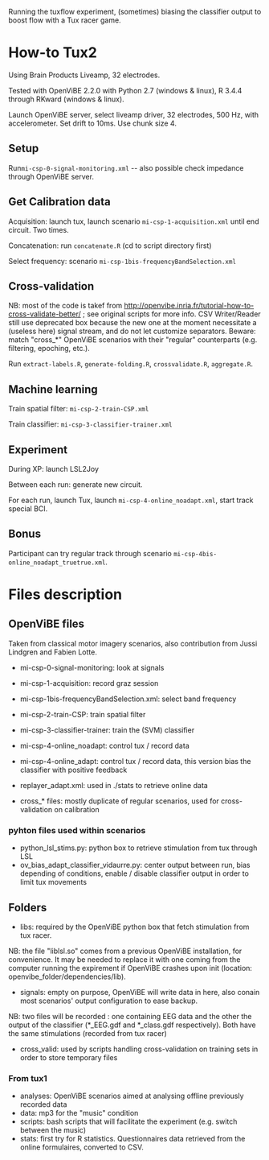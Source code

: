 Running the tuxflow experiment, (sometimes) biasing the classifier output to boost flow with a Tux racer game.

# How-to Tux2

Using Brain Products Liveamp, 32 electrodes.

Tested with OpenViBE 2.2.0 with Python 2.7 (windows & linux), R 3.4.4 through RKward (windows & linux).

Launch OpenViBE server, select liveamp driver, 32 electrodes, 500 Hz, with accelerometer. Set drift to 10ms. Use chunk size 4.

## Setup

Run`mi-csp-0-signal-monitoring.xml` -- also possible check impedance through OpenViBE server.

## Get Calibration data

Acquisition: launch tux, launch scenario `mi-csp-1-acquisition.xml` until end circuit. Two times.

Concatenation: run `concatenate.R` (cd to script directory first)

Select frequency: scenario `mi-csp-1bis-frequencyBandSelection.xml`

## Cross-validation

NB: most of the code is takef from http://openvibe.inria.fr/tutorial-how-to-cross-validate-better/ ; see original scripts for more info. CSV Writer/Reader still use deprecated box because the new one at the moment necessitate a (useless here) signal stream, and do not let customize separators. Beware: match "cross_*" OpenViBE scenarios with their "regular" counterparts (e.g. filtering, epoching, etc.).

Run `extract-labels.R`, `generate-folding.R`, `crossvalidate.R`, `aggregate.R`.

## Machine learning

Train spatial filter: `mi-csp-2-train-CSP.xml`

Train classifier: `mi-csp-3-classifier-trainer.xml`

## Experiment

During XP: launch LSL2Joy

Between each run: generate new circuit.

For each run, launch Tux, launch `mi-csp-4-online_noadapt.xml`, start track special BCI.

## Bonus

Participant can try regular track through scenario `mi-csp-4bis-online_noadapt_truetrue.xml`.

# Files description

## OpenViBE files

Taken from classical motor imagery scenarios, also contribution from Jussi Lindgren and Fabien Lotte.

* mi-csp-0-signal-monitoring: look at signals
* mi-csp-1-acquisition: record graz session
* mi-csp-1bis-frequencyBandSelection.xml: select band frequency
* mi-csp-2-train-CSP: train spatial filter
* mi-csp-3-classifier-trainer: train the (SVM) classifier

* mi-csp-4-online_noadapt: control tux / record data
* mi-csp-4-online_adapt: control tux / record data, this version bias the classifier with positive feedback

* replayer_adapt.xml: used in ./stats to retrieve online data

* cross_* files: mostly duplicate of regular scenarios, used for cross-validation on calibration


### pyhton files used within scenarios

* python_lsl_stims.py: python box to retrieve stimulation from tux through LSL
* ov_bias_adapt_classifier_vidaurre.py: center output between run, bias depending of conditions, enable / disable classifier output in order to limit tux movements

## Folders

* libs: required by the OpenViBE python box that fetch stimulation from tux racer.

NB: the file "liblsl.so" comes from a previous OpenViBE installation, for convenience. It may be needed to replace it with one coming from the computer running the expirement if OpenViBE crashes upon init (location: openvibe_folder/dependencies/lib).

* signals: empty on purpose, OpenViBE will write data in here, also conain most scenarios' output configuration to ease backup.

NB: two files will be recorded : one containing EEG data and the other the output of the classifier (*_EEG.gdf and *_class.gdf respectively). Both have the same stimulations (recorded from tux racer)

* cross_valid: used by scripts handling cross-validation on training sets in order to store temporary files

### From tux1

* analyses: OpenViBE scenarios aimed at analysing offline previously recorded data
* data: mp3 for the "music" condition
* scripts: bash scripts that will facilitate the experiment (e.g. switch between the music)
* stats: first try for R statistics. Questionnaires data retrieved from the online formulaires, converted to CSV. 